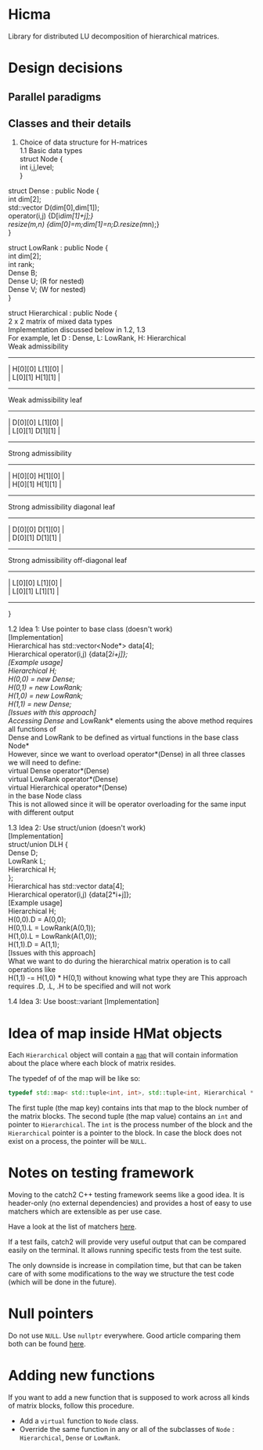 # Hicma

Library for distributed LU decomposition of hierarchical matrices.

# Design decisions

## Parallel paradigms

## Classes and their details

1. Choice of data structure for H-matrices  
1.1 Basic data types  
struct Node {  
 int i,j,level;  
}  
  
struct Dense : public Node {  
 int dim[2];  
 std::vector<T> D(dim[0],dim[1]);  
 operator(i,j) {D[i*dim[1]+j];}  
 resize(m,n) {dim[0]=m;dim[1]=n;D.resize(m*n);}  
}  
  
struct LowRank : public Node {  
 int dim[2];  
 int rank;  
 Dense B;  
 Dense U; (R for nested)  
 Dense V; (W for nested)  
}  
  
struct Hierarchical : public Node {  
 2 x 2 matrix of mixed data types  
 Implementation discussed below in 1.2, 1.3  
  For example, let D : Dense, L: LowRank, H: Hierarchical  
  Weak admissibility  
   --               --  
   | H[0][0] L[1][0] |  
   | L[0][1] H[1][1] |  
   --               --  
  Weak admissibility leaf  
   --               --  
   | D[0][0] L[1][0] |  
   | L[0][1] D[1][1] |  
   --               --  
  Strong admissibility  
   --               --  
   | H[0][0] H[1][0] |  
   | H[0][1] H[1][1] |  
   --               --  
  Strong admissibility diagonal leaf  
   --               --  
   | D[0][0] D[1][0] |  
   | D[0][1] D[1][1] |  
   --               --  
  Strong admissibility off-diagonal leaf  
   --               --  
   | L[0][0] L[1][0] |  
   | L[0][1] L[1][1] |  
   --               --  
}  
  
1.2 Idea 1: Use pointer to base class (doesn't work)  
[Implementation]  
 Hierarchical has std::vector<Node*> data[4];  
 Hierarchical operator(i,j) {data[2*i+j]};  
[Example usage]  
 Hierarchical H;  
 H(0,0) = new Dense;  
 H(0,1) = new LowRank;  
 H(1,0) = new LowRank;  
 H(1,1) = new Dense;  
[Issues with this approach]  
 Accessing Dense* and LowRank* elements using the above method requires all functions of  
 Dense and LowRank to be defined as virtual functions in the base class Node*  
 However, since we want to overload operator*(Dense) in all three classes we will need to define:  
 virtual Dense operator*(Dense)  
 virtual LowRank operator*(Dense)  
 virtual Hierarchical operator*(Dense)  
 in the base Node class  
 This is not allowed since it will be operator overloading for the same input with different output  
  
1.3 Idea 2: Use struct/union (doesn't work)  
[Implementation]  
 struct/union DLH {  
  Dense D;  
  LowRank L;  
  Hierarchical H;  
 };  
 Hierarchical has std::vector<DLH> data[4];  
 Hierarchical operator(i,j) {data[2*i+j]};  
[Example usage]  
 Hierarchical H;  
 H(0,0).D = A(0,0);  
 H(0,1).L = LowRank(A(0,1));  
 H(1,0).L = LowRank(A(1,0));  
 H(1,1).D = A(1,1);  
[Issues with this approach]  
 What we want to do during the hierarchical matrix operation is to call operations like  
 H(1,1) -= H(1,0) * H(0,1)
 without knowing what type they are
 This approach requires .D, .L, .H to be specified and will not work

1.4 Idea 3: Use boost::variant
[Implementation]

# Idea of map inside HMat objects

Each `Hierarchical` object will contain a [`map`](http://www.cplusplus.com/reference/map/map/) that
will contain information about the place where each block of matrix resides.

The typedef of of the map will be like so:
``` cpp
typedef std::map< std::tuple<int, int>, std::tuple<int, Hierarchical * > > block_map_t;
```

The first tuple (the map key) contains ints that map to the block number of the matrix blocks.
The second tuple (the map value) contains an `int` and pointer to `Hierarchical`. The `int`
is the process number of the block and the `Hierarchical` pointer is a pointer to the block.
In case the block does not exist on a process, the pointer will be `NULL`.

# Notes on testing framework

Moving to the catch2 C++ testing framework seems like a good idea. It is header-only (no external
dependencies) and provides a host of easy to use matchers which are extensible as per use case.

Have a look at the list of matchers [here](https://github.com/catchorg/Catch2/blob/master/docs/matchers.md).

If a test fails, catch2 will provide very useful output that can be compared easily on the
terminal. It allows running specific tests from the test suite.

The only downside is increase in compilation time, but that can be taken care of with some
modifications to the way we structure the test code (which will be done in the future).

# Null pointers

Do not use `NULL`. Use `nullptr` everywhere. Good article comparing them both can be found
[here](https://embeddedartistry.com/blog/2017/2/28/migrating-from-c-to-c-null-vs-nullptr).

# Adding new functions

If you want to add a new function that is supposed to work across all kinds of matrix blocks,
follow this procedure.

* Add a `virtual` function to `Node` class.
* Override the same function in any or all of the subclasses of `Node` : `Hierarchical`,
`Dense` or `LowRank`.
